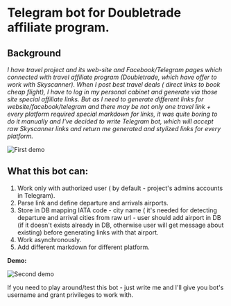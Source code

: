 # Telegram bot for Doubletrade affiliate program.

## Background

*I have travel project and its web-site and Facebook/Telegram pages which connected with travel affiliate program (Doubletrade, which have offer to work with Skyscanner). When I post best travel deals ( direct links to book cheap flight),  I have to log in my personal cabinet and generate via those site special affiliate links. But as I need to generate different links for website/facebook/telegram and there may be not only one travel link + every platform required special markdown for links, it was quite boring to do it manually and I've decided to write Telegram bot, which will accept raw Skyscanner links and return me generated and stylized links for every platform.*

![First demo](https://media.giphy.com/media/1lBIEni8wON0Lk8B9g/giphy.gif)

## What this bot can:
1. Work only with authorized user ( by default - project's admins accounts in Telegram).
2. Parse link and define departure and arrivals airports.
3. Store in DB mapping IATA code - city name ( it's needed for detecting departure and arrival cities from raw url - user should add airport in DB (if it doesn't exists already in DB, otherwise user will get message about existing) before generating links with that airport.
4. Work asynchronously.
5. Add different markdown for different platform.

**Demo:**

![Second demo](https://media.giphy.com/media/1fly80FHe75kB9Ae5M/giphy.gif)

If you need to play around/test this bot - just write me and I'll give you bot's username and grant privileges to work with. 
